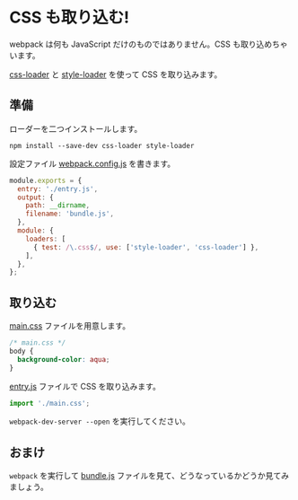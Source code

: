 # CSS も取り込む!
webpack は何も JavaScript だけのものではありません。CSS も取り込めちゃいます。

[css-loader](https://github.com/webpack-contrib/css-loader) と [style-loader](https://github.com/webpack-contrib/style-loader) を使って CSS を取り込みます。

## 準備
ローダーを二つインストールします。

```
npm install --save-dev css-loader style-loader
```

設定ファイル [webpack.config.js](./webpack.config.js) を書きます。

```javascript
module.exports = {
  entry: './entry.js',
  output: {
    path: __dirname,
    filename: 'bundle.js',
  },
  module: {
    loaders: [
      { test: /\.css$/, use: ['style-loader', 'css-loader'] },
    ],
  },
};
```


## 取り込む
[main.css](./main.css) ファイルを用意します。

```css
/* main.css */
body {
  background-color: aqua;
}
```

[entry.js](./entry.js) ファイルで CSS を取り込みます。

```javascript
import './main.css';
```

`webpack-dev-server --open` を実行してください。


## おまけ
`webpack` を実行して [bundle.js](./bundle.js) ファイルを見て、どうなっているかどうか見てみましょう。
